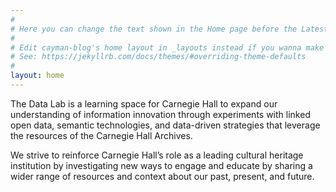 ```yaml
---
#
# Here you can change the text shown in the Home page before the Latest Posts section.
#
# Edit cayman-blog's home layout in _layouts instead if you wanna make some changes
# See: https://jekyllrb.com/docs/themes/#overriding-theme-defaults
#
layout: home
---
```


The Data Lab is a learning space for Carnegie Hall to expand our understanding of information innovation through experiments with linked open data, semantic technologies, and data-driven strategies that leverage the resources of the Carnegie Hall Archives.

We strive to reinforce Carnegie Hall’s role as a leading cultural heritage institution by investigating new ways to engage and educate by sharing a wider range of resources and context about our past, present, and future.
